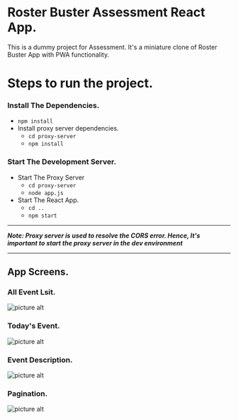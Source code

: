 # Roster Buster Assessment React App.
This is a dummy project for Assessment. It's a miniature clone of Roster Buster App with PWA functionality.

# Steps to run the project.

### Install The Dependencies.

* `npm install`
* Install proxy server dependencies.
    * `cd proxy-server` 
    * `npm install`

### Start The Development Server.

* Start The Proxy Server
    * `cd proxy-server`
    * `node app.js`
* Start The React App.
    * `cd ..` 
    * `npm start`

- - -
***Note: Proxy server is used to resolve the CORS error. Hence, It's important to start the proxy server in the dev environment***
- - -

## App Screens.

### All Event Lsit.
![picture alt](https://drive.google.com/uc?export=view&id=1ILKrAZsPSyCmpmmuyhVZhjnYRQMk9mVp "Event List")

### Today's Event.
![picture alt](https://drive.google.com/uc?export=view&id=11dEvWdSeiuWHDpe8OmWVEPbWJ2e9rmEd "Home Screen")

### Event Description.
![picture alt](https://drive.google.com/uc?export=view&id=1RBQMoxvGq8teF61zqcakoL8dosS04t_p "Home Screen")

### Pagination.
![picture alt](https://drive.google.com/uc?export=view&id=1hYBdBNSBn8v36dxh-HNc0nzA4VxbKaD7 "Home Screen")
